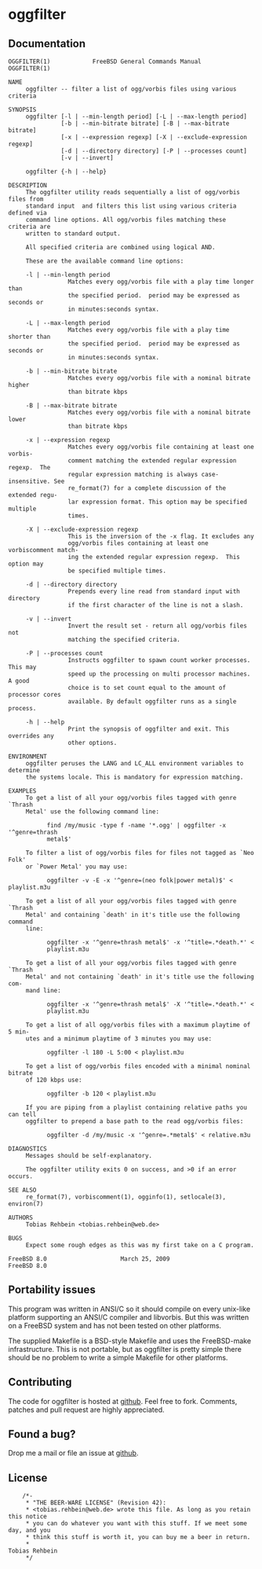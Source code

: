 
oggfilter
=========

Documentation
-------------
    OGGFILTER(1)            FreeBSD General Commands Manual           OGGFILTER(1)
    
    NAME
         oggfilter -- filter a list of ogg/vorbis files using various criteria
    
    SYNOPSIS
         oggfilter [-l | --min-length period] [-L | --max-length period]
                   [-b | --min-bitrate bitrate] [-B | --max-bitrate bitrate]
                   [-x | --expression regexp] [-X | --exclude-expression regexp]
                   [-d | --directory directory] [-P | --processes count]
                   [-v | --invert]
    
         oggfilter {-h | --help}
    
    DESCRIPTION
         The oggfilter utility reads sequentially a list of ogg/vorbis files from
         standard input  and filters this list using various criteria defined via
         command line options. All ogg/vorbis files matching these criteria are
         written to standard output.
    
         All specified criteria are combined using logical AND.
    
         These are the available command line options:
    
         -l | --min-length period
                     Matches every ogg/vorbis file with a play time longer than
                     the specified period.  period may be expressed as seconds or
                     in minutes:seconds syntax.
    
         -L | --max-length period
                     Matches every ogg/vorbis file with a play time shorter than
                     the specified period.  period may be expressed as seconds or
                     in minutes:seconds syntax.
    
         -b | --min-bitrate bitrate
                     Matches every ogg/vorbis file with a nominal bitrate higher
                     than bitrate kbps
    
         -B | --max-bitrate bitrate
                     Matches every ogg/vorbis file with a nominal bitrate lower
                     than bitrate kbps
    
         -x | --expression regexp
                     Matches every ogg/vorbis file containing at least one vorbis-
                     comment matching the extended regular expression regexp.  The
                     regular expression matching is always case-insensitive. See
                     re_format(7) for a complete discussion of the extended regu-
                     lar expression format. This option may be specified multiple
                     times.
    
         -X | --exclude-expression regexp
                     This is the inversion of the -x flag. It excludes any
                     ogg/vorbis files containing at least one vorbiscomment match-
                     ing the extended regular expression regexp.  This option may
                     be specified multiple times.
    
         -d | --directory directory
                     Prepends every line read from standard input with directory
                     if the first character of the line is not a slash.
    
         -v | --invert
                     Invert the result set - return all ogg/vorbis files not
                     matching the specified criteria.
    
         -P | --processes count
                     Instructs oggfilter to spawn count worker processes. This may
                     speed up the processing on multi processor machines. A good
                     choice is to set count equal to the amount of processor cores
                     available. By default oggfilter runs as a single process.
    
         -h | --help
                     Print the synopsis of oggfilter and exit. This overrides any
                     other options.
    
    ENVIRONMENT
         oggfilter peruses the LANG and LC_ALL environment variables to determine
         the systems locale. This is mandatory for expression matching.
    
    EXAMPLES
         To get a list of all your ogg/vorbis files tagged with genre `Thrash
         Metal' use the following command line:
    
               find /my/music -type f -name '*.ogg' | oggfilter -x '^genre=thrash
               metal$'
    
         To filter a list of ogg/vorbis files for files not tagged as `Neo Folk'
         or `Power Metal' you may use:
    
               oggfilter -v -E -x '^genre=(neo folk|power metal)$' < playlist.m3u
    
         To get a list of all your ogg/vorbis files tagged with genre `Thrash
         Metal' and containing `death' in it's title use the following command
         line:
    
               oggfilter -x '^genre=thrash metal$' -x '^title=.*death.*' <
               playlist.m3u
    
         To get a list of all your ogg/vorbis files tagged with genre `Thrash
         Metal' and not containing `death' in it's title use the following com-
         mand line:
    
               oggfilter -x '^genre=thrash metal$' -X '^title=.*death.*' <
               playlist.m3u
    
         To get a list of all ogg/vorbis files with a maximum playtime of 5 min-
         utes and a minimum playtime of 3 minutes you may use:
    
               oggfilter -l 180 -L 5:00 < playlist.m3u
    
         To get a list of ogg/vorbis files encoded with a minimal nominal bitrate
         of 120 kbps use:
    
               oggfilter -b 120 < playlist.m3u
    
         If you are piping from a playlist containing relative paths you can tell
         oggfilter to prepend a base path to the read ogg/vorbis files:
    
               oggfilter -d /my/music -x '^genre=.*metal$' < relative.m3u
    
    DIAGNOSTICS
         Messages should be self-explanatory.
    
         The oggfilter utility exits 0 on success, and >0 if an error occurs.
    
    SEE ALSO
         re_format(7), vorbiscomment(1), ogginfo(1), setlocale(3), environ(7)
    
    AUTHORS
         Tobias Rehbein <tobias.rehbein@web.de>
    
    BUGS
         Expect some rough edges as this was my first take on a C program.
    
    FreeBSD 8.0                     March 25, 2009                     FreeBSD 8.0

Portability issues
------------------
This program was written in ANSI/C so it should compile on every unix-like
platform supporting an ANSI/C compiler and libvorbis. But this was written on a
FreeBSD system and has not been tested on other platforms. 

The supplied Makefile is a BSD-style Makefile and uses the FreeBSD-make
infrastructure. This is not portable, but as oggfilter is pretty simple there
should be no problem to write a simple Makefile for other platforms.

Contributing
------------
The code for oggfilter is hosted at [github][1].  Feel free to fork.  Comments,
patches and pull request are highly appreciated.

[1]:    http://www.github.com/tobreh/oggfilter
         
Found a bug?
------------
Drop me a mail or file an issue at [github][2].

[2]:    http://github.com/tobreh/oggfilter/issues

License
-------
        /*-
         * "THE BEER-WARE LICENSE" (Revision 42):
         * <tobias.rehbein@web.de> wrote this file. As long as you retain this notice 
         * you can do whatever you want with this stuff. If we meet some day, and you 
         * think this stuff is worth it, you can buy me a beer in return.   
         *                                                              Tobias Rehbein
         */
